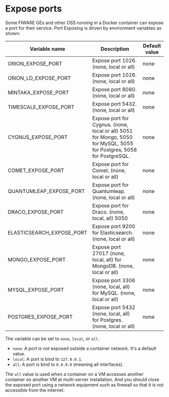 # Expose ports

Some FIWARE GEs and other OSS running in a Docker container can expose a port for their service.
Port Exposing is driven by environment variables as shown:

| Variable name               | Description                                                                                                          | Default value |
| --------------------------- | -------------------------------------------------------------------------------------------------------------------- | ------------- |
| ORION\_EXPOSE\_PORT         | Expose port 1026. (none, local or all)                                                                               | none          |
| ORION\_LD\_EXPOSE\_PORT     | Expose port 1026. (none, local or all)                                                                               | none          |
| MINTAKA\_EXPOSE\_PORT       | Expose port 8080. (none, local or all)                                                                               | none          |
| TIMESCALE\_EXPOSE\_PORT     | Expose port 5432. (none, local or all)                                                                               | none          |
| CYGNUS\_EXPOSE\_PORT        | Expose port for Cygnus. (none, local or all) 5051 for Mongo, 5050 for MySQL, 5055 for Postgres, 5058 for PostgreSQL. | none          |
| COMET\_EXPOSE\_PORT         | Expose port for Comet. (none, local or all)                                                                          | none          |
| QUANTUMLEAP\_EXPOSE\_PORT   | Expose port for Quantumleap. (none, local or all)                                                                    | none          |
| DRACO\_EXPOSE\_PORT         | Expose port for Draco. (none, local, all) 5050                                                                       | none          |
| ELASTICSEARCH\_EXPOSE\_PORT | Expose port 9200 for Elasticsearch. (none, local or all)                                                             | none          |
| MONGO\_EXPOSE\_PORT         | Expose port 27017 (none, local, all) for MongoDB. (none, local or all)                                               | none          |
| MYSQL\_EXPOSE\_PORT         | Expose port 3306 (none, local, all) for MySQL. (none, local or all)                                                  | none          |
| POSTGRES\_EXPOSE\_PORT      | Expose port 5432 (none, local, all) for Postgres. (none, local or all)                                               | none          |

The variable can be set to `none`, `local`, or `all`.

-   `none`: A port is not exposed outside a container network. It's a default value.
-   `local`: A port is bind to `127.0.0.1`.
-   `all`: A port is bind to `0.0.0.0` (meaning all interfaces).

The `all` value is used when a container on a VM accesses another container on another VM at multi-server installation.
And you should close the exposed port using a network equipment such as firewall so that it is not accessible from the internet.
